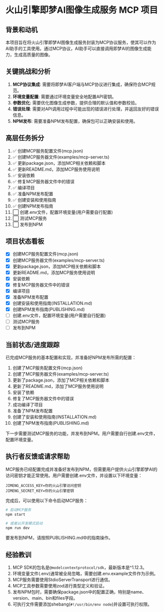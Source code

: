 # 火山引擎即梦AI图像生成服务 MCP 项目

## 背景和动机

本项目旨在将火山引擎即梦AI图像生成服务封装为MCP协议服务，使其可以作为AI助手的工具使用。通过MCP协议，AI助手可以直接调用即梦AI的图像生成能力，生成高质量的图像。

## 关键挑战和分析

1. **MCP协议集成**: 需要将即梦AI客户端与MCP协议进行集成，确保符合MCP规范。
2. **环境变量配置**: 需要通过环境变量安全地配置API密钥。
3. **参数优化**: 需要优化图像生成参数，提供合理的默认值和参数校验。
4. **错误处理**: 需要对API调用过程中可能出现的错误进行处理，并返回友好的错误信息。
5. **NPM发布**: 需要准备NPM发布配置，确保包可以正确安装和使用。

## 高层任务拆分

1. ✅ 创建MCP服务配置文件(mcp.json)
2. ✅ 创建MCP服务器文件(examples/mcp-server.ts)
3. ✅ 更新package.json，添加MCP相关依赖和脚本
4. ✅ 更新README.md，添加MCP服务使用说明
5. ✅ 安装依赖
6. ✅ 修复MCP服务器文件中的错误
7. ✅ 编译项目
8. ✅ 准备NPM发布配置
9. ✅ 创建安装和使用指南
10. ✅ 创建NPM发布指南
11. ⬜ 创建.env文件，配置环境变量(用户需要自行配置)
12. ⬜ 测试MCP服务
13. ⬜ 发布到NPM

## 项目状态看板

- [x] 创建MCP服务配置文件(mcp.json)
- [x] 创建MCP服务器文件(examples/mcp-server.ts)
- [x] 更新package.json，添加MCP相关依赖和脚本
- [x] 更新README.md，添加MCP服务使用说明
- [x] 安装依赖
- [x] 修复MCP服务器文件中的错误
- [x] 编译项目
- [x] 准备NPM发布配置
- [x] 创建安装和使用指南(INSTALLATION.md)
- [x] 创建NPM发布指南(PUBLISHING.md)
- [ ] 创建.env文件，配置环境变量(用户需要自行配置)
- [ ] 测试MCP服务
- [ ] 发布到NPM

## 当前状态/进度跟踪

已完成MCP服务的基本配置和实现，并准备好NPM发布所需的配置：
1. 创建了MCP服务配置文件(mcp.json)
2. 创建了MCP服务器文件(examples/mcp-server.ts)
3. 更新了package.json，添加了MCP相关依赖和脚本
4. 更新了README.md，添加了MCP服务使用说明
5. 安装了依赖
6. 修复了MCP服务器文件中的错误
7. 成功编译了项目
8. 准备了NPM发布配置
9. 创建了安装和使用指南(INSTALLATION.md)
10. 创建了NPM发布指南(PUBLISHING.md)

下一步需要测试MCP服务的功能，并发布到NPM。用户需要自行创建.env文件，配置环境变量。

## 执行者反馈或请求帮助

MCP服务已经配置完成并准备好发布到NPM，但需要用户提供火山引擎即梦AI的访问密钥才能正常使用。用户需要创建.env文件，并设置以下环境变量：

```
JIMENG_ACCESS_KEY=你的火山引擎访问密钥
JIMENG_SECRET_KEY=你的火山引擎密钥
```

完成后，可以使用以下命令启动MCP服务：

```bash
# 启动MCP服务
npm start

# 或者以开发模式启动
npm run dev
```

要发布到NPM，请按照PUBLISHING.md中的指南操作。

## 经验教训

1. MCP SDK的包名是`@modelcontextprotocol/sdk`，最新版本是^1.12.3。
2. 环境变量文件(.env)通常被全局忽略，需要创建.env.example文件作为示例。
3. MCP服务需要使用StdioServerTransport进行通信。
4. MCP工具参数需要使用zod进行类型定义和验证。
5. 发布NPM包时，需要确保package.json中的配置正确，特别是name、version、main、bin和files字段。
6. 可执行文件需要添加shebang(`#!/usr/bin/env node`)并设置可执行权限。 
